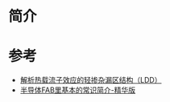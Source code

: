 简介
===
参考
===
* [解析热载流子效应的轻掺杂漏区结构（LDD）](http://www.kiamos.cn/article/detail/2566.html)
* [半导体FAB里基本的常识简介-精华版](https://www.sodocs.net/doc/5d2432414.html)